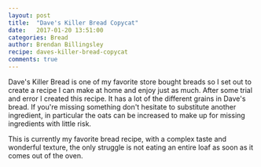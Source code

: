 ```yaml
---
layout: post
title:  "Dave's Killer Bread Copycat"
date:   2017-01-20 13:51:00
categories: Bread
author: Brendan Billingsley
recipe: daves-killer-bread-copycat
comments: true
---
```

Dave's Killer Bread is one of my favorite store bought breads so I set out to create a recipe I can make
at home and enjoy just as much. After some trial and error I created this recipe. It has a lot of the 
different grains in Dave's bread. If you're missing something don't hesitate to substitute another ingredient,
in particular the oats can be increased to make up for missing ingredients with little risk.

This is currently my favorite bread recipe, with a complex taste and wonderful texture, the only struggle
is not eating an entire loaf as soon as it comes out of the oven.